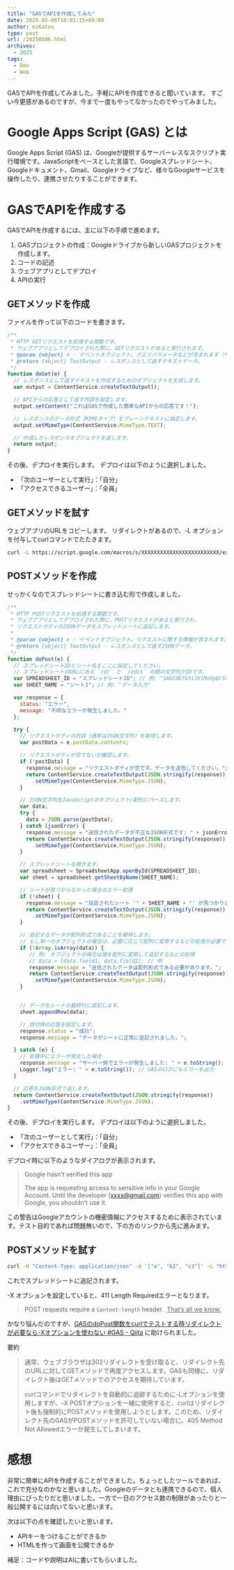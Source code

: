 ```yaml
---
title: "GASでAPIを作成してみた"
date: 2025-05-06T10:01:15+09:00
author: eiKatou
type: post
url: /20250506.html
archives:
  - 2025
tags:
  - Dev
  - Web
---
```


GASでAPIを作成してみました。手軽にAPIを作成できると聞いています。
すごい今更感があるのですが、今まで一度もやってなかったのでやってみました。

<!--more-->

# Google Apps Script (GAS) とは
Google Apps Script (GAS) は、Googleが提供するサーバーレスなスクリプト実行環境です。JavaScriptをベースとした言語で、Googleスプレッドシート、Googleドキュメント、Gmail、Googleドライブなど、様々なGoogleサービスを操作したり、連携させたりすることができます。

# GASでAPIを作成する
GASでAPIを作成するには、主に以下の手順で進めます。

1. GASプロジェクトの作成：Googleドライブから新しいGASプロジェクトを作成します。
1. コードの記述
1. ウェブアプリとしてデプロイ
1. APIの実行

## GETメソッドを作成
ファイルを作って以下のコードを書きます。

```javascript
/**
 * HTTP GETリクエストを処理する関数です。
 * ウェブアプリとしてデプロイされた際に、GETリクエストがあると実行されます。
 * @param {object} e - イベントオブジェクト。クエリパラメータなどが含まれます（今回はこの例では使用しません）。
 * @return {object} TextOutput - レスポンスとして返すテキストデータ。
 */
function doGet(e) {
  // レスポンスとして返すテキストを作成するためのオブジェクトを生成します。
  var output = ContentService.createTextOutput();

  // APIからの応答として返す内容を設定します。
  output.setContent("これはGASで作成した簡単なAPIからの応答です！");

  // レスポンスのデータ形式（MIMEタイプ）をプレーンテキストに設定します。
  output.setMimeType(ContentService.MimeType.TEXT);

  // 作成したレスポンスオブジェクトを返します。
  return output;
}
```

その後、デプロイを実行します。
デプロイは以下のように選択しました。
 - 「次のユーザーとして実行」：「自分」
 - 「アクセスできるユーザー」：「全員」

## GETメソッドを試す
ウェブアプリのURLをコピーします。
リダイレクトがあるので、-L オプションを付与してcurlコマンドでたたきます。
```bash
curl -L https://script.google.com/macros/s/XXXXXXXXXXXXXXXXXXXXXXXXX/exec
```

## POSTメソッドを作成
せっかくなのでスプレッドシートに書き込む形で作成しました。
```javascript
/**
 * HTTP POSTリクエストを処理する関数です。
 * ウェブアプリとしてデプロイされた際に、POSTリクエストがあると実行され、
 * リクエストボディのJSONデータをスプレッドシートに追記します。
 *
 * @param {object} e - イベントオブジェクト。リクエストに関する情報が含まれます。
 * @return {object} TextOutput - レスポンスとして返すJSONデータ。
 */
function doPost(e) {
  // スプレッドシートIDとシート名をここに設定してください。
  // スプレッドシートのURLにある `/d/` と `/edit` の間の文字列がIDです。
  var SPREADSHEET_ID = "スプレッドシートID"; // 例: "1AbCdEfGhiJklMnOpQrStUvWxYz1234567"
  var SHEET_NAME = "シート1"; // 例: "データ入力"

  var response = {
    status: "エラー",
    message: "不明なエラーが発生しました。"
  };

  try {
    // リクエストボディの内容（通常はJSON文字列）を取得します。
    var postData = e.postData.contents;

    // リクエストボディが空でないか確認します。
    if (!postData) {
      response.message = "リクエストボディが空です。データを送信してください。";
      return ContentService.createTextOutput(JSON.stringify(response))
        .setMimeType(ContentService.MimeType.JSON);
    }

    // JSON文字列をJavaScriptのオブジェクト/配列にパースします。
    var data;
    try {
      data = JSON.parse(postData);
    } catch (jsonError) {
      response.message = "送信されたデータが不正なJSON形式です: " + jsonError.message;
      return ContentService.createTextOutput(JSON.stringify(response))
        .setMimeType(ContentService.MimeType.JSON);
    }

    // スプレッドシートを開きます。
    var spreadsheet = SpreadsheetApp.openById(SPREADSHEET_ID);
    var sheet = spreadsheet.getSheetByName(SHEET_NAME);

    // シートが見つからなかった場合のエラー処理
    if (!sheet) {
      response.message = "指定されたシート '" + SHEET_NAME + "' が見つかりません。";
      return ContentService.createTextOutput(JSON.stringify(response))
        .setMimeType(ContentService.MimeType.JSON);
    }

    // 追記するデータが配列形式であることを期待します。
    // もし単一のオブジェクトの場合は、必要に応じて配列に変換するなどの処理が必要です。
    if (!Array.isArray(data)) {
       // 例: オブジェクトの場合は値を配列に変換して追記するなどの処理
       // data = [data.field1, data.field2]; // 例
       response.message = "送信されたデータは配列形式である必要があります。";
       return ContentService.createTextOutput(JSON.stringify(response))
        .setMimeType(ContentService.MimeType.JSON);
    }


    // データをシートの最終行に追記します。
    sheet.appendRow(data);

    // 成功時の応答を設定します。
    response.status = "成功";
    response.message = "データがシートに正常に追記されました。";

  } catch (e) {
    // 処理中にエラーが発生した場合
    response.message = "サーバー側でエラーが発生しました: " + e.toString();
    Logger.log("エラー: " + e.toString()); // GASのログにもエラーを出力
  }

  // 応答をJSON形式で返します。
  return ContentService.createTextOutput(JSON.stringify(response))
    .setMimeType(ContentService.MimeType.JSON);
}

```

その後、デプロイを実行します。
デプロイは以下のように選択しました。
 - 「次のユーザーとして実行」：「自分」
 - 「アクセスできるユーザー」：「全員」

デプロイ時に以下のようなダイアログが表示されます。

> Google hasn’t verified this app
> 
> The app is requesting access to sensitive info in your Google Account. Until the developer (xxxx@gmail.com) verifies this app with Google, you shouldn't use it.

この警告はGoogleアカウントの機密情報にアクセスするために表示されています。テスト目的であれば問題無いので、下の方のリンクから先に進みます。

## POSTメソッドを試す
```bash
curl -H "Content-Type: application/json" -d '["a", "b2", "c3"]' -L "https://script.google.com/macros/s/XXXXXXXXXXXXXXXXXXXXXXXXX/exec"
```

これでスプレッドシートに追記されます。

-X オプションを設定していると、411 Length Requiredエラーとなります。

> POST requests require a <code>Content-length</code> header.  <ins>That’s all we know.

かなり悩んだのですが、[GASのdoPost関数をcurlでテストする時リダイレクトが必要なら-Xオプションを使わない #GAS - Qiita](https://qiita.com/cajonito/items/9e66ef60831d51105bc0) に助けられました。

要約
> 通常、ウェブブラウザは302リダイレクトを受け取ると、リダイレクト先のURLに対してGETメソッドで再度アクセスします。GASも同様に、リダイレクト後はGETメソッドでのアクセスを期待しています。
> 
> curlコマンドでリダイレクトを自動的に追跡するために-Lオプションを使用しますが、-X POSTオプションを一緒に使用すると、curlはリダイレクト後も強制的にPOSTメソッドを使用しようとします。このため、リダイレクト先のGASがPOSTメソッドを許可していない場合に、405 Method Not Allowedエラーが発生してしまいます。

# 感想
非常に簡単にAPIを作成することができました。ちょっとしたツールであれば、これで充分なのかなと思いました。Googleのデータとも連携できるので、個人理由にぴったりだと思いました。一方で一日のアクセス数の制限があったりと一般公開するには向いてないと思います。

次は以下の点を確認したいと思います。
 - APIキーをつけることができるか
 - HTMLを作って画面を公開できるか

補足：コードや説明はAIに書いてもらいました。